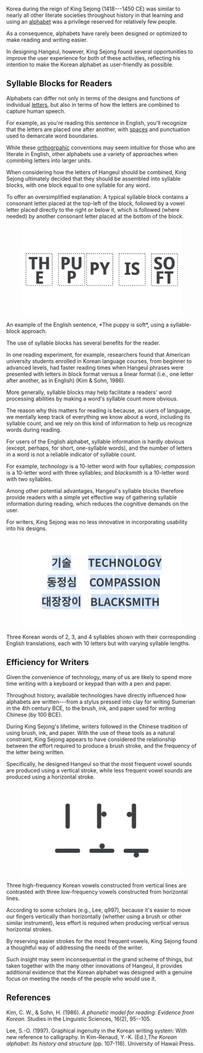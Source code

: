 Korea during the reign of King Sejong (1418---1450 CE) was similar to nearly all other literate societies throughout history in that learning and using an [alphabet](/glossary/alphabet) was a privilege reserved for relatively few people.

As a consequence, alphabets have rarely been designed or optimized to make reading and writing easier.

In designing Hangeul, however, King Sejong found several opportunities to improve the user experience for both of these activities, reflecting his intention to make the Korean alphabet as user-friendly as possible.

## Syllable Blocks for Readers

Alphabets can differ not only in terms of the designs and functions of individual [letters](/glossary/letters), but also in terms of how the letters are combined to capture human speech.

For example, as you're reading this sentence in English, you'll recognize that the letters are placed one after another, with [spaces](https://fonts.google.com/knowledge/glossary/spaces) and punctuation used to demarcate word boundaries.

While these [orthogrpahic](https://fonts.google.com/knowledge/glossary/script_writing_system) conventions may seem intuitive for those who are literate in English, other alphabets use a variety of approaches when cominbing letters into larger units.

When considering how the letters of Hangeul should be combined, King Sejong ultimately decided that they should be assembled into syllable blocks, with one block equal to one syllable for any word.

To offer an oversimplified explanation: A typical syllable block contains a consonant letter placed at the top-left of the block, followed by a vowel letter placed directly to the right or below it, which is followed (where needed) by another consonant letter placed at the bottom of the block.

<figure>

![An English sentence using syllable blocks.](images/hangeul_4_fig_1.svg)

</figure>
<figcaption>An example of the English sentence, *The puppy is soft*, using a syllable-block approach.</figcaption>

The use of syllable blocks has several benefits for the reader.

In one reading experiment, for example, researchers found that American university students enrolled in Korean language courses, from beginner to advanced levels, had faster reading times when Hangeul phrases were presented with letters in block format versus a linear format (i.e., one letter after another, as in English) (Kim & Sohn, 1986).

More generally, syllable blocks may help facilitate a readers' word processing abilities by making a word's syllable count more obvious.

The reason why this matters for reading is because, as users of language, we mentally keep track of everything we know about a word, including its syllable count, and we rely on this kind of information to help us recognize words during reading.

For users of the English alphabet, syllable information is hardly obvious (except, perhaps, for short, one-syllable words), and the number of letters in a word is not a reliable indicator of syllable count.

For example, *technology* is a 10-letter word with four syllables; *compassion* is a 10-letter word with three syllables; and *blacksmith* is a 10-letter word with two syllables.

Among other potential advantages, Hangeul's syllable blocks therefore provide readers with a simple yet effective way of gathering syllable information during reading, which reduces the cognitive demands on the user.

For writers, King Sejong was no less innovative in incorporating usability into his designs.

<figure>

![Three Korean words with English translations.](images/thumbnail.svg)

</figure>
<figcaption>Three Korean words of 2, 3, and 4 syllables shown with their corresponding English translations, each with 10 letters but with varying syllable lengths.</figcaption>

## Efficiency for Writers

Given the convenience of technology, many of us are likely to spend more time writing with a keyboard or keypad than with a pen and paper.

Throughout history, available technologies have directly influenced how alphabets are written---from a stylus pressed into clay for writing Sumerian in the 4th century BCE, to the brush, ink, and paper used for writing Chinese (by 100 BCE).

During King Sejong's lifetime, writers followed in the Chinese tradition of using brush, ink, and paper. With the use of these tools as a natural constraint, King Sejong appears to have considered the relationship between the effort required to produce a brush stroke, and the frequency of the letter being written.

Specifically, he designed Hangeul so that the most frequent vowel sounds are produced using a vertical stroke, while less frequent vowel sounds are produced using a horizontal stroke.

<figure>

![Vertical and horizontal Korean letters.](images/hangeul_4_fig_3.svg)

</figure>
<figcaption>Three high-frequency Korean vowels constructed from vertical lines are contrasted with three low-frequency vowels constructed from horizontal lines.</figcaption>

According to some scholars (e.g., Lee, q997), because it's easier to move our fingers vertically than horizontally (whether using a brush or other similar instrument), less effort is required when producing vertical versus horizontal strokes.

By reserving easier strokes for the most frequent vowels, King Sejong found a thoughtful way of addressing the needs of the writer.

Such insight may seem inconsequential in the grand scheme of things, but taken together with the many other innovations of Hangeul, it provides additional evidence that the Korean alphabet was designed with a genuine focus on meeting the needs of the people who would use it.

## References

Kim, C. W., & Sohn, H. (1986). *A phonetic model for reading: Evidence from Korean.* Studies in the Linguistic Sciences, 16(2), 95--105.

Lee, S.-O. (1997). Graphical ingenuity in the Korean writing system: With new reference to calligraphy. In Kim-Renaud, Y.-K. (Ed.),*The Korean alphabet: Its history and structure* (pp. 107-116). University of Hawaii Press.
